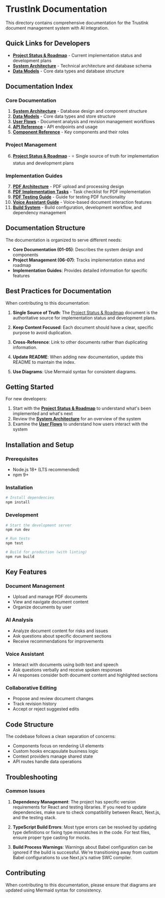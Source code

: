 # TrustInk Documentation

This directory contains comprehensive documentation for the TrustInk document management system with AI integration.

## Quick Links for Developers

- **[Project Status & Roadmap](./07-development-roadmap.md)** - Current implementation status and development plans
- **[System Architecture](./01-system-architecture.md)** - Technical architecture and database schema
- **[Data Models](./02-data-models.md)** - Core data types and database structure

## Documentation Index

### Core Documentation

1. **[System Architecture](./01-system-architecture.md)** - Database design and component structure
2. **[Data Models](./02-data-models.md)** - Core data types and store structure
3. **[User Flows](./03-user-flows.md)** - Document analysis and revision management workflows
4. **[API Reference](./04-api-reference.md)** - API endpoints and usage
5. **[Component Reference](./05-component-reference.md)** - Key components and their roles

### Project Management

6. **[Project Status & Roadmap](./07-development-roadmap.md)** - ⭐ Single source of truth for implementation status and development plans

### Implementation Guides

7. **[PDF Architecture](./pdf-architecture.md)** - PDF upload and processing design
8. **[PDF Implementation Tasks](./pdf-implementation-tasks.md)** - Task checklist for PDF implementation
9. **[PDF Testing Guide](./pdf-testing-guide.md)** - Guide for testing PDF functionality
10. **[Voice Assistant Guide](./voice-assistant-guide.md)** - Voice-based document interaction features
11. **[Build System](./build-system.md)** - Build configuration, development workflow, and dependency management

## Documentation Structure

The documentation is organized to serve different needs:

- **Core Documentation (01-05)**: Describes the system design and components
- **Project Management (06-07)**: Tracks implementation status and roadmap
- **Implementation Guides**: Provides detailed information for specific features

## Best Practices for Documentation

When contributing to this documentation:

1. **Single Source of Truth**: The [Project Status & Roadmap](./07-development-roadmap.md) document is the authoritative source for implementation status and development plans.

2. **Keep Content Focused**: Each document should have a clear, specific purpose to avoid duplication.

3. **Cross-Reference**: Link to other documents rather than duplicating information.

4. **Update README**: When adding new documentation, update this README to maintain the index.

5. **Use Diagrams**: Use Mermaid syntax for consistent diagrams.

## Getting Started

For new developers:

1. Start with the **[Project Status & Roadmap](./07-development-roadmap.md)** to understand what's been implemented and what's next
2. Review the **[System Architecture](./01-system-architecture.md)** for an overview of the system
3. Examine the **[User Flows](./03-user-flows.md)** to understand how users interact with the system

## Installation and Setup

### Prerequisites
- Node.js 18+ (LTS recommended)
- npm 9+

### Installation

```bash
# Install dependencies
npm install
```

### Development

```bash
# Start the development server
npm run dev

# Run tests
npm test

# Build for production (with linting)
npm run build
```

## Key Features

### Document Management
- Upload and manage PDF documents
- View and navigate document content
- Organize documents by user

### AI Analysis
- Analyze document content for risks and issues
- Ask questions about specific document sections
- Receive recommendations for improvements

### Voice Assistant
- Interact with documents using both text and speech
- Ask questions verbally and receive spoken responses
- AI responses consider both document content and highlighted sections

### Collaborative Editing
- Propose and review document changes
- Track revision history
- Accept or reject suggested edits

## Code Structure

The codebase follows a clean separation of concerns:
- Components focus on rendering UI elements
- Custom hooks encapsulate business logic
- Context providers manage shared state
- API routes handle data operations

## Troubleshooting

### Common Issues

1. **Dependency Management**: The project has specific version requirements for React and testing libraries. If you need to update dependencies, make sure to check compatibility between React, Next.js, and the testing stack.

2. **TypeScript Build Errors**: Most type errors can be resolved by updating type definitions or fixing type mismatches in the code. For test files, ensure proper type casting for mocks.

3. **Build Process Warnings**: Warnings about Babel configuration can be ignored if the build is successful. We're transitioning away from custom Babel configurations to use Next.js's native SWC compiler.

## Contributing

When contributing to this documentation, please ensure that diagrams are updated using Mermaid syntax for consistency. 